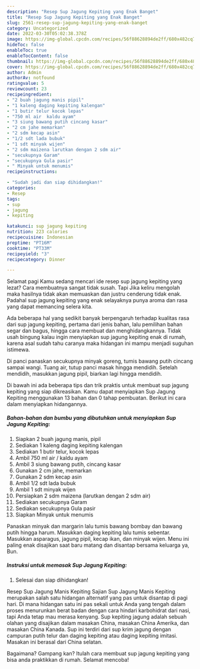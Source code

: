 ```yaml
---
description: "Resep Sup Jagung Kepiting yang Enak Banget"
title: "Resep Sup Jagung Kepiting yang Enak Banget"
slug: 2561-resep-sup-jagung-kepiting-yang-enak-banget
category: Uncategorized
date: 2022-03-30T05:02:38.378Z
image: https://img-global.cpcdn.com/recipes/56f88628894de2ff/680x482cq70/sup-jagung-kepiting-foto-resep-utama.jpg
hideToc: false
enableToc: true
enableTocContent: false
thumbnail: https://img-global.cpcdn.com/recipes/56f88628894de2ff/680x482cq70/sup-jagung-kepiting-foto-resep-utama.jpg
cover: https://img-global.cpcdn.com/recipes/56f88628894de2ff/680x482cq70/sup-jagung-kepiting-foto-resep-utama.jpg
author: Admin
authorAv: notfound
ratingvalue: 5
reviewcount: 23
recipeingredient:
- "2 buah jagung manis pipil"
- "1 kaleng daging kepiting kalengan"
- "1 butir telur kocok lepas"
- "750 ml air  kaldu ayam"
- "3 siung bawang putih cincang kasar"
- "2 cm jahe memarkan"
- "2 sdm kecap asin"
- "1/2 sdt lada bubuk"
- "1 sdt minyak wijen"
- "2 sdm maizena larutkan dengan 2 sdm air"
- "secukupnya Garam"
- "secukupnya Gula pasir"
- " Minyak untuk menumis"
recipeinstructions:

- "Sudah jadi dan siap dihidangkan!"
categories:
- Resep
tags:
- sup
- jagung
- kepiting

katakunci: sup jagung kepiting 
nutrition: 223 calories
recipecuisine: Indonesian
preptime: "PT16M"
cooktime: "PT33M"
recipeyield: "3"
recipecategory: Dinner

---
```



Selamat pagi Kamu sedang mencari ide resep sup jagung kepiting yang lezat? Cara membuatnya sangat tidak susah. Tapi Jika keliru mengolah maka hasilnya tidak akan memuaskan dan justru cenderung tidak enak. Padahal sup jagung kepiting yang enak selayaknya punya aroma dan rasa yang dapat memancing selera kita.


Ada beberapa hal yang sedikit banyak berpengaruh terhadap kualitas rasa dari sup jagung kepiting, pertama dari jenis bahan, lalu pemilihan bahan segar dan bagus, hingga cara membuat dan menghidangkannya. Tidak usah bingung kalau ingin menyiapkan sup jagung kepiting enak di rumah, karena asal sudah tahu caranya maka hidangan ini mampu menjadi suguhan istimewa.

Di panci panaskan secukupnya minyak goreng, tumis bawang putih cincang sampai wangi. Tuang air, tutup panci masak hingga mendidih. Setelah mendidih, masukkan jagung pipil, biarkan lagi hingga mendidih.


Di bawah ini ada beberapa tips dan trik praktis untuk membuat sup jagung kepiting yang siap dikreasikan. Kamu dapat menyiapkan Sup Jagung Kepiting menggunakan 13 bahan dan 0 tahap pembuatan. Berikut ini cara dalam menyiapkan hidangannya.

<!--inarticleads1-->

##### Bahan-bahan dan bumbu yang dibutuhkan untuk menyiapkan Sup Jagung Kepiting:

1. Siapkan 2 buah jagung manis, pipil
1. Sediakan 1 kaleng daging kepiting kalengan
1. Sediakan 1 butir telur, kocok lepas
1. Ambil 750 ml air / kaldu ayam
1. Ambil 3 siung bawang putih, cincang kasar
1. Gunakan 2 cm jahe, memarkan
1. Gunakan 2 sdm kecap asin
1. Ambil 1/2 sdt lada bubuk
1. Ambil 1 sdt minyak wijen
1. Persiapkan 2 sdm maizena (larutkan dengan 2 sdm air)
1. Sediakan secukupnya Garam
1. Sediakan secukupnya Gula pasir
1. Siapkan  Minyak untuk menumis


Panaskan minyak dan margarin lalu tumis bawang bombay dan bawang putih hingga harum. Masukkan daging kepiting lalu tumis sebentar. Masukkan asparagus, jagung pipil, kecap ikan, dan minyak wijen. Menu ini paling enak disajikan saat baru matang dan disantap bersama keluarga ya, Bun. 

<!--inarticleads2-->

##### Instruksi untuk memasak Sup Jagung Kepiting:


1. Selesai dan siap dihidangkan!

Resep Sup Jagung Manis Kepiting Sajian Sup Jagung Manis Kepiting merupakan salah satu hidangan alternatif yang pas untuk disantap di pagi hari. Di mana hidangan satu ini pas sekali untuk Anda yang tengah dalam proses menurunkan berat badan dengan cara hindari karbohidrat dari nasi, tapi Anda tetap mau merasa kenyang. Sup kepiting jagung adalah sebuah olahan yang disajikan dalam masakan China, masakan China Amerika, dan masakan China Kanada. Sup ini terdiri dari sup krim jagung dengan campuran putih telur dan daging kepiting atau daging kepiting imitasi. Masakan ini berasal dari China selatan. 

Bagaimana? Gampang kan? Itulah cara membuat sup jagung kepiting yang bisa anda praktikkan di rumah. Selamat mencoba!
